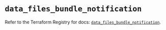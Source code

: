 # `data_files_bundle_notification`

Refer to the Terraform Registry for docs: [`data_files_bundle_notification`](https://registry.terraform.io/providers/files-com/files/0.1.365/docs/data-sources/bundle_notification).
